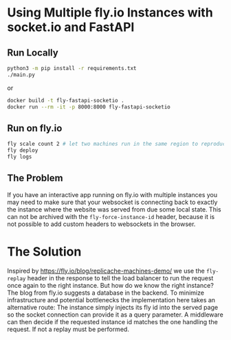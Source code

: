 # Using Multiple fly.io Instances with socket.io and FastAPI

## Run Locally

```bash
python3 -m pip install -r requirements.txt
./main.py
```

or 

```bash
docker build -t fly-fastapi-socketio .
docker run --rm -it -p 8000:8000 fly-fastapi-socketio
```

## Run on fly.io

```bash
fly scale count 2 # let two machines run in the same region to reproduce the error
fly deploy
fly logs
```

## The Problem

If you have an interactive app running on fly.io with multiple instances
you may need to make sure that your websocket is connecting back to exactly the instance where the website was served from due some local state.
This can not be archived with the `fly-force-instance-id` header, because it is not possible to add custom headers to websockets in the browser.

# The Solution

Inspired by https://fly.io/blog/replicache-machines-demo/ we use the `fly-replay` header in the response 
to tell the load balancer to run the request once again to the right instance.
But how do we know the right instance? The blog from fly.io suggests a database in the backend.
To minimize infrastructure and potential bottlenecks the implementation here takes an alternative route: 
The instance simply injects its fly id into the served page so the socket connection can provide it as a query parameter.
A middleware can then decide if the requested instance id matches the one handling the request.
If not a replay must be performed.


